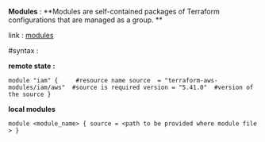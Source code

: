 **Modules** : **Modules are self-contained packages of Terraform configurations that are managed as a group. **

link : [modules](https://registry.terraform.io/browse/modules)

#syntax :

**remote state :**

` module "iam" {     #resource name
  source  = "terraform-aws-modules/iam/aws"  #source is required
  version = "5.41.0"  #version of the source
} `

**local modules**

`
module <module_name> {
source = <path to be provided where module file >
}
`

